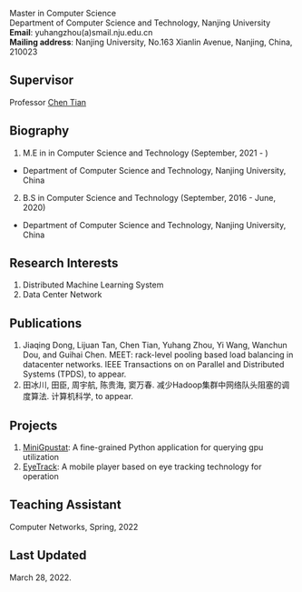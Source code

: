 Master in Computer Science  
Department of Computer Science and Technology, Nanjing University  
**Email**: yuhangzhou(a)smail.nju.edu.cn  
**Mailing address**: Nanjing University, No.163 Xianlin Avenue, Nanjing, China, 210023  


## Supervisor
Professor [Chen Tian](http://cs.nju.edu.cn/tianchen)


## Biography
1. M.E in in Computer Science and Technology (September, 2021 - )
- Department of Computer Science and Technology, Nanjing University, China

2. B.S in Computer Science and Technology (September, 2016 - June, 2020)
- Department of Computer Science and Technology, Nanjing University, China


## Research Interests
1. Distributed Machine Learning System
2. Data Center Network


## Publications
1. Jiaqing Dong, Lijuan Tan, Chen Tian, Yuhang Zhou, Yi Wang, Wanchun Dou, and Guihai Chen. MEET: rack-level pooling based load balancing in datacenter networks. IEEE Transactions on on Parallel and Distributed Systems (TPDS), to appear.
2. 田冰川, 田臣, 周宇航, 陈贵海, 窦万春. 减少Hadoop集群中网络队头阻塞的调度算法. 计算机科学, to appear.


## Projects
1. [MiniGpustat](https://github.com/njuzyh/MiniGpustat): A fine-grained Python application for querying gpu utilization
2. [EyeTrack](https://github.com/njuzyh/EyeTrack): A mobile player based on eye tracking technology for operation


## Teaching Assistant
Computer Networks, Spring, 2022


## Last Updated
March 28, 2022.

